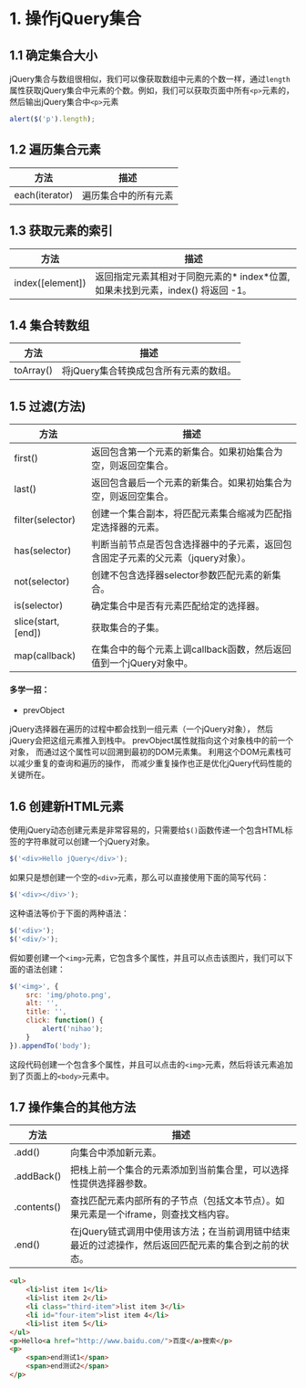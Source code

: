 # 1. 操作jQuery集合

## 1.1 确定集合大小

jQuery集合与数组很相似，我们可以像获取数组中元素的个数一样，通过`length`属性获取jQuery集合中元素的个数。例如，我们可以获取页面中所有`<p>`元素的，然后输出jQuery集合中`<p>`元素

```javascript
alert($('p').length);
```

## 1.2 遍历集合元素

| 方法           | 描述                 |
| -------------- | -------------------- |
| each(iterator) | 遍历集合中的所有元素 |

## 1.3 获取元素的索引

| 方法             | 描述                                                         |
| ---------------- | ------------------------------------------------------------ |
| index([element]) | 返回指定元素其相对于同胞元素的* index*位置,如果未找到元素，index() 将返回 -1。 |

## 1.4 集合转数组

| 方法      | 描述                                   |
| --------- | -------------------------------------- |
| toArray() | 将jQuery集合转换成包含所有元素的数组。 |

## 1.5 过滤(方法)

| 方法                | 描述                                                         |
| ------------------- | ------------------------------------------------------------ |
| first()             | 返回包含第一个元素的新集合。如果初始集合为空，则返回空集合。 |
| last()              | 返回包含最后一个元素的新集合。如果初始集合为空，则返回空集合。 |
| filter(selector)    | 创建一个集合副本，将匹配元素集合缩减为匹配指定选择器的元素。 |
| has(selector)       | 判断当前节点是否包含选择器中的子元素，返回包含固定子元素的父元素（jquery对象）。 |
| not(selector)       | 创建不包含选择器selector参数匹配元素的新集合。               |
| is(selector)        | 确定集合中是否有元素匹配给定的选择器。                       |
| slice(start, [end]) | 获取集合的子集。                                             |
| map(callback)       | 在集合中的每个元素上调callback函数，然后返回值到一个jQuery对象中。 |

#### 多学一招：

- prevObject

jQuery选择器在遍历的过程中都会找到一组元素（一个jQuery对象），
然后jQuery会把这组元素推入到栈中。
prevObject属性就指向这个对象栈中的前一个对象，
而通过这个属性可以回溯到最初的DOM元素集。
利用这个DOM元素栈可以减少重复的查询和遍历的操作，
而减少重复操作也正是优化jQuery代码性能的关键所在。

## 1.6 创建新HTML元素
使用jQuery动态创建元素是非常容易的，只需要给`$()`函数传递一个包含HTML标签的字符串就可以创建一个jQuery对象。

```javascript
$('<div>Hello jQuery</div>');
```

如果只是想创建一个空的`<div>`元素，那么可以直接使用下面的简写代码：

```javascript
$('<div></div>');
```

这种语法等价于下面的两种语法：

```javascript
$('<div>');
$('<div/>');
```

假如要创建一个`<img>`元素，它包含多个属性，并且可以点击该图片，我们可以下面的语法创建：

```javascript
$('<img>', {
    src: 'img/photo.png',
    alt: '',
    title: '',
    click: function() {
        alert('nihao');
    }
}).appendTo('body');
```

这段代码创建一个包含多个属性，并且可以点击的`<img>`元素，然后将该元素追加到了页面上的`<body>`元素中。

## 1.7 操作集合的其他方法

| 方法        | 描述                                                         |
| ----------- | ------------------------------------------------------------ |
| .add()      | 向集合中添加新元素。                                         |
| .addBack()  | 把栈上前一个集合的元素添加到当前集合里，可以选择性提供选择器参数。 |
| .contents() | 查找匹配元素内部所有的子节点（包括文本节点）。如果元素是一个iframe，则查找文档内容。 |
| .end()      | 在jQuery链式调用中使用该方法；在当前调用链中结束最近的过滤操作，然后返回匹配元素的集合到之前的状态。 |

```html
<ul>
    <li>list item 1</li>
    <li>list item 2</li>
    <li class="third-item">list item 3</li>
    <li id="four-item">list item 4</li>
    <li>list item 5</li>
</ul>
<p>Hello<a href="http://www.baidu.com/">百度</a>搜索</p>
<p>
    <span>end测试1</span>
    <span>end测试2</span>
</p>
```

